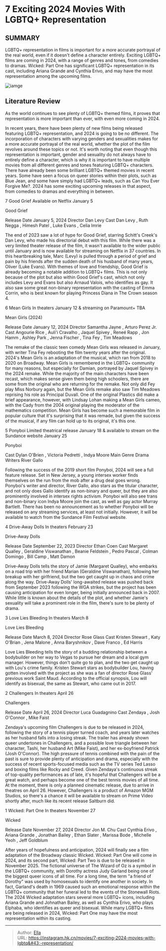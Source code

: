 # 7 Exciting 2024 Movies With LGBTQ&#43; Representation


## SUMMARY 


 LGBTQ&#43; representation in films is important for a more accurate portrayal of the real world, even if it doesn&#39;t define a character entirely. 
 Exciting LGBTQ&#43; films are coming in 2024, with a range of genres and tones, from comedies to dramas. 
 Wicked: Part One has significant LGBTQ&#43; representation in its cast, including Ariana Grande and Cynthia Erivo, and may have the most representation among the upcoming films. 

![iamge](https://static1.srcdn.com/wordpress/wp-content/uploads/2024/01/dan-levy-as-marc-ruth-negga-as-sophie-and-himesh-patel-as-thomas-in-good-grief.jpg)

## Literature Review

As the world continues to see plenty of LGBTQ&#43; themed films, it proves that representation is more important than ever, with even more coming in 2024.




In recent years, there have been plenty of new films being released featuring LGBTQ&#43; representation, and 2024 is going to be no different. The incorporation of characters with varying genders and sexualities makes for a more accurate portrayal of the real world, whether the plot of the film revolves around these topics or not. It&#39;s worth noting that even though this representation is important, gender and sexuality do not always have to entirely define a character, which is why it is important to have multiple movies from all different genres and tones featuring LGBTQ&#43; characters.
There have already been some brilliant LGBTQ&#43; themed movies in recent years. Some have seen a focus on queer stories within their plots, such as Blue Jean, and some have simply had LGBTQ&#43; leads, such as Can You Ever Forgive Me?. 2024 has some exciting upcoming releases in that aspect, from comedies to dramas and everything in between.









 








 7  Good Grief 
Available on Netflix January 5


 







  Good Grief  


  Release Date    January 5, 2024     Director    Dan Levy     Cast    Dan Levy , Ruth Negga , Himesh Patel , Luke Evans , Celia Imrie    


The end of 2023 saw a lot of hype for Good Grief, starring Schitt&#39;s Creek&#39;s Dan Levy, who made his directorial debut with this film. While there was a very limited theater release of the film, it wasn&#39;t available to the wider public until January and is now available for streaming on Netflix in 37 countries. In this heartbreaking tale, Marc (Levy) is pulled through a period of grief and pain by his friends after the sudden death of his husband of many years, Oliver (Luke Evans).
With themes of love and friendship, Good Grief is already becoming a notable addition to LGBTQ&#43; films. This is not only because of the plot but also within Good Grief&#39;s cast, which not only includes Levy and Evans but also Arnaud Valois, who identifies as gay. It also saw some great non-binary representation with the casting of Emma Corrin, who is best known for playing Princess Diana in The Crown season 4.





 6  Mean Girls 
In theaters January 12 &amp; streaming on Paramount&#43; TBA


 







  Mean Girls (2024)  


  Release Date    January 12, 2024     Director    Samantha Jayne , Arturo Perez Jr.     Cast    Angourie Rice , Auli&#39;i Cravalho , Jaquel Spivey , Reneé Rapp , Jon Hamm , Ashley Park , Jenna Fischer , Tina Fey , Tim Meadows    


The remake of the classic teen comedy Mean Girls was released in January, with writer Tina Fey rebooting the film twenty years after the original. 2024&#39;s Mean Girls is an adaptation of the musical, which ran from 2018 to 2020 on Broadway. Mean Girls is remembered in the LGBTQ&#43; community for many reasons, but especially for Damian, portrayed by Jaquel Spivey in the 2024 remake. While the majority of the main characters have been recast, which makes sense given them being high schoolers, there are some from the original who are returning for the remake.
Not only did Fey play Miss Norbury again, but the Mean Girls remake also saw Tim Meadows reprising his role as Principal Duvall. One of the original Plastics did make a brief appearance, however, with Lindsay Lohan making a Mean Girls cameo, with the Cady from the 2004 original playing the moderator of the mathematics competition. Mean Girls has become such a memorable film in popular culture that it&#39;s surprising that it was remade, but given the success of the musical, if any film can hold up to its original, it&#39;s this one.





 5  Ponyboi 
Limited theatrical release January 18 &amp; available to stream on the Sundance website January 25


 







  Ponyboi  


  Cast    Dylan O&#39;Brien , Victoria Pedretti , Indya Moore     Main Genre    Drama     Writers    River Gallo    


Following the success of the 2019 short film Ponyboi, 2024 will see a full feature release. Set in New Jersey, a young intersex worker finds themselves on the run from the mob after a drug deal goes wrong. Ponyboi&#39;s writer and director, River Gallo, also stars as the titular character, and not only does Gallo identify as non-binary and queer, but they are also prominently involved in intersex rights activism. Ponyboi will also see trans and non-binary icon Indya Moore join the cast, as well as gay actor Murray Bartlett. There has been no announcement as to whether Ponyboi will be released on any streaming services, at least not initially. However, it will be available to watch from the Sundance Film Festival website.





 4  Drive-Away Dolls 
In theaters February 23
        

  Drive-Away Dolls  


  Release Date    September 22, 2023     Director    Ethan Coen     Cast    Margaret Qualley , Geraldine Viswanathan , Beanie Feldstein , Pedro Pascal , Colman Domingo , Bill Camp , Matt Damon    


Drive-Away Dolls tells the story of Jamie (Margaret Qualley), who embarks on a road trip with her friend Marian (Geraldine Viswanathan), following her breakup with her girlfriend, but the two get caught up in chaos and crime along the way. Drive-Away Dolls&#39; long-awaited release was pushed back from September 2023 following the WGA strikes, but the project has been causing anticipation for even longer, being initially announced back in 2007. While little is known about the details of the plot, and whether Jamie&#39;s sexuality will take a prominent role in the film, there&#39;s sure to be plenty of drama.





 3  Love Lies Bleeding 
In theaters March 8
        

  Love Lies Bleeding  


  Release Date    March 8, 2024     Director    Rose Glass     Cast    Kristen Stewart , Katy O&#39;Brian , Jena Malone , Anna Baryshnikov , Dave Franco , Ed Harris    


Love Lies Bleeding tells the story of a budding relationship between a bodybuilder on her way to Vegas to pursue her dream and a local gym manager. However, things don&#39;t quite go to plan, and the two get caught up with Lou&#39;s crime family. Kristen Stewart stars as bodybuilder Lou, having gotten involved with the project as she was a fan of director Rose Glass&#39; previous work Saint Maud. According to the official synopsis, Lou will identify as bisexual, the same as Stewart, who came out in 2017.





 2  Challengers 
In theaters April 26
        

  Challengers  


  Release Date    April 26, 2024     Director    Luca Guadagnino     Cast    Zendaya , Josh O&#39;Connor , Mike Faist    


Zendaya&#39;s upcoming film Challengers is due to be released in 2024, following the story of a tennis player turned coach, and years later watches as her husband falls into a losing streak. The trailer has already shown queer undertones in Challengers, and a possible love triangle between her character, Tashi, her husband Art (Mike Faist), and her ex-boyfriend Patrick (Josh O&#39;Connor). The high pressure of tennis combined with the pain of the past is sure to provide plenty of anticipation and drama, especially with the success of recent sports-focused media such as the TV series Ted Lasso and boxing films like Rocky and Creed. 
Given Zendaya&#39;s continuous streak of top-quality performances as of late, it&#39;s hopeful that Challengers will be a great watch, and perhaps become one of the best tennis movies of all time. At the moment, there is only a planned cinematic release, due to arrive in theatres on April 26. However, Challengers is a product of Amazon MGM Studios, so there&#39;s a chance it will be available to stream on Prime Video shortly after, much like its recent release Saltburn did.





 1  Wicked: Part One 
In theaters November 27
        

  Wicked  


  Release Date    November 27, 2024     Director    Jon M. Chu     Cast    Cynthia Erivo , Ariana Grande , Jonathan Bailey , Ethan Slater , Marissa Bode , Michelle Yeoh , Jeff Goldblum    


After years of hopefulness and anticipation, 2024 will finally see a film adaptation of the Broadway classic Wicked. Wicked: Part One will come in 2024, and its second part, Wicked: Part Two is due to be released in November 2025. The fictional universe of The Wizard of Oz is a symbol in the LGBTQ&#43; community, with Dorothy actress Judy Garland being one of the biggest queer icons of all time. For a long time, the term &#34;a friend of Dorothy&#34; was used by homosexuals to identify one another in society.
In fact, Garland&#39;s death in 1969 caused such an emotional response within the LGBTQ&#43; community that her funeral led to the events of the Stonewall Riots. The 2024 Wicked adaptation stars several more LGBTQ&#43; icons, including Ariana Grande and Johnathan Bailey, as well as Cynthia Erivo, who plays Elphaba, who identifies as queer and bisexual. While many LGBTQ&#43; films are being released in 2024, Wicked: Part One may have the most representation within its casting.

---

> Author: [Ella](https://instagram.hk.cn/)  
> URL: https://instagram.hk.cn/movies/7-exciting-2024-movies-with-lgbtq&#43;-representation/  

